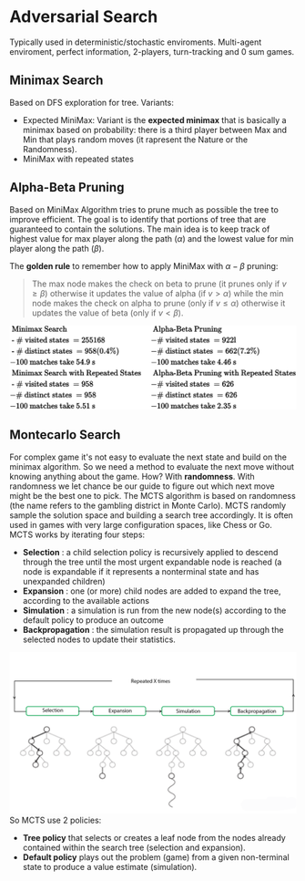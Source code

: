 # Adversarial Search
Typically used in deterministic/stochastic enviroments. 
Multi-agent enviroment, perfect information, 2-players, turn-tracking and 0 sum games.

## Minimax Search 

Based on DFS exploration for tree. 
Variants: 

- Expected MiniMax: Variant is the **expected minimax** that is basically a minimax based on probability: there is a third player between Max and Min that plays random moves (it rapresent the Nature or the Randomness).
- MiniMax with repeated states

## Alpha-Beta Pruning 

Based on MiniMax Algorithm tries to prune much as possible the tree to improve efficient. The goal is to identify that portions of tree that are guaranteed to contain the solutions. 
The main idea is to keep track of highest value for max player along the path ($\alpha$) and the lowest value for min player along the path ($\beta$).

The **golden rule** to remember how to apply MiniMax with $\alpha - \beta$ pruning:

> The max node makes the check on beta to prune (it prunes only if $v \ge \beta$) otherwise it updates the value of alpha (if $v > \alpha$) while the min node makes the check on alpha to prune (only if $v \le \alpha$) otherwise it updates the value of beta (only if $v<\beta$).


![](images/35dafbfad5dc315e8080055fdd4acd13.png)

## Montecarlo Search
For complex game it's not easy to evaluate the next state and build on the minimax algorithm. So we need a method to evaluate the next move without knowing anything about the game. How?
With **randomness**. With randomness we let chance be our guide to figure out which next move might be the best one to pick.
The MCTS algorithm is based on randomness (the name refers to the gambling district in Monte Carlo).
MCTS randomly sample the solution space and building a 
search tree accordingly. It is often used in games with very large configuration spaces, like Chess or Go. 
MCTS works by iterating four steps: 

- **Selection** :
	a child selection policy is recursively applied to descend through the tree until the most urgent expandable node is reached (a node is expandable if it represents a nonterminal state and has unexpanded children)
- **Expansion** :
	one (or more) child nodes are added to expand the tree, according to the available actions
- **Simulation** :
	a simulation is run from the new node(s) according to the default policy to produce an outcome
- **Backpropagation** :
	the simulation result is propagated up through the selected nodes to update their statistics.

![mcts](images/c3f9f49839b6912455ae16784515b944.png)
So MCTS use 2 policies: 

- **Tree policy** that selects or creates a leaf node from the nodes already contained within the search tree (selection and expansion).
- **Default policy** plays out the problem (game) from a given non-terminal state to produce a value estimate (simulation).